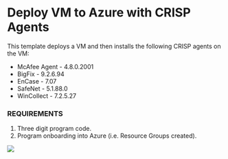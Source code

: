 # Deploy VM to Azure with CRISP Agents

This template deploys a VM and then installs the following CRISP agents on the VM:
* McAfee Agent - 4.8.0.2001
* BigFix - 9.2.6.94
* EnCase - 7.07
* SafeNet - 5.1.88.0
* WinCollect - 7.2.5.27

### REQUIREMENTS
1. Three digit program code.
2. Program onboarding into Azure (i.e. Resource Groups created).

<a href="https://portal.azure.us/#create/Microsoft.Template/uri/https%3A%2F%2Fcoreinteastarm.blob.core.usgovcloudapi.net%2Ftemplates%2Fazuredeploy.json%3Fsv%3D2017-07-29%26ss%3Dbfqt%26srt%3Dsco%26sp%3Drlp%26se%3D2021-11-15T00%3A42%3A36Z%26st%3D2018-11-14T16%3A42%3A36Z%26spr%3Dhttps%26sig%3DgWbkQ18UoAl8bSg7qOgLQyOHf485N7i6lkfzWfYBdUo%253D" target="_blank">
    <img src="https://azuredeploy.net/AzureGov.png"/>
</a>
